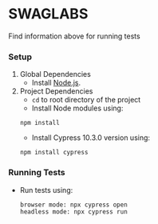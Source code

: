 # SWAGLABS

Find information above for running tests

### Setup

1. Global Dependencies
   - Install [Node.js](https://nodejs.org/en/).
2. Project Dependencies
   - `cd` to root directory of the project
   - Install Node modules using:
   ```
   npm install
   ```
   - Install Cypress 10.3.0 version using:
   ```
   npm install cypress
   ```

### Running Tests

- Run tests using:
  ```
  browser mode: npx cypress open
  headless mode: npx cypress run
  ```
